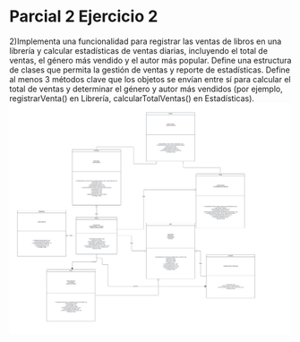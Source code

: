 <!DOCTYPE html>
<html lang="en">
<head>
    <meta charset="UTF-8">
    <meta name="viewport" content="width=device-width, initial-scale=1.0">
    
</head>
<body>
    <h1>Parcial 2 Ejercicio 2</h1>
   2)Implementa una funcionalidad para registrar las ventas de libros en una librería y calcular estadísticas de ventas diarias, incluyendo el total de ventas, el género más vendido y el autor más popular. Define una estructura de clases que permita la gestión de ventas y reporte de estadísticas.
Define al menos 3 métodos clave que los objetos se envían entre sí para calcular el total de ventas y determinar el género y autor más vendidos (por ejemplo, registrarVenta() en Librería, calcularTotalVentas() en Estadísticas).

<img src="diagramalibreria.png">
  
    
    
    
</body>
</html>
